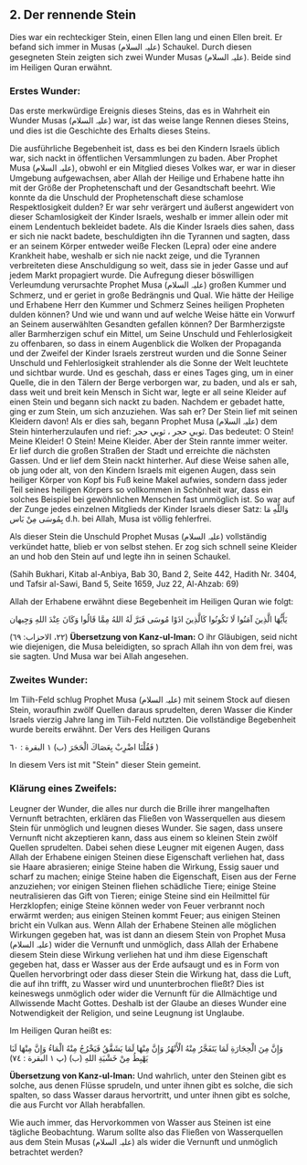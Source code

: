 
## 2. Der rennende Stein


Dies war ein rechteckiger Stein, einen Ellen lang und einen Ellen breit. Er befand sich immer in Musas (علیہ السلام) Schaukel. Durch diesen gesegneten Stein zeigten sich zwei Wunder Musas (علیہ السلام). Beide sind im Heiligen Quran erwähnt.

### Erstes Wunder:

Das erste merkwürdige Ereignis dieses Steins, das es in Wahrheit ein Wunder Musas (علیہ السلام) war, ist das weise lange Rennen dieses Steins, und dies ist die Geschichte des Erhalts dieses Steins.

Die ausführliche Begebenheit ist, dass es bei den Kindern Israels üblich war, sich nackt in öffentlichen Versammlungen zu baden. Aber Prophet Musa (علیہ السلام), obwohl er ein Mitglied dieses Volkes war, er war in dieser Umgebung aufgewachsen, aber Allah der Heilige und Erhabene hatte ihn mit der Größe der Prophetenschaft und der Gesandtschaft beehrt. Wie konnte da die Unschuld der Prophetenschaft diese schamlose Respektlosigkeit dulden? Er war sehr verärgert und äußerst angewidert von dieser Schamlosigkeit der Kinder Israels, weshalb er immer allein oder mit einem Lendentuch bekleidet badete. Als die Kinder Israels dies sahen, dass er sich nie nackt badete, beschuldigten ihn die Tyrannen und sagten, dass er an seinem Körper entweder weiße Flecken (Lepra) oder eine andere Krankheit habe, weshalb er sich nie nackt zeige, und die Tyrannen verbreiteten diese Anschuldigung so weit, dass sie in jeder Gasse und auf jedem Markt propagiert wurde. Die Aufregung dieser böswilligen Verleumdung verursachte Prophet Musa (علیہ السلام) großen Kummer und Schmerz, und er geriet in große Bedrängnis und Qual. Wie hätte der Heilige und Erhabene Herr den Kummer und Schmerz Seines heiligen Propheten dulden können? Und wie und wann und auf welche Weise hätte ein Vorwurf an Seinem auserwählten Gesandten gefallen können? Der Barmherzigste aller Barmherzigen schuf ein Mittel, um Seine Unschuld und Fehlerlosigkeit zu offenbaren, so dass in einem Augenblick die Wolken der Propaganda und der Zweifel der Kinder Israels zerstreut wurden und die Sonne Seiner Unschuld und Fehlerlosigkeit strahlender als die Sonne der Welt leuchtete und sichtbar wurde.
Und es geschah, dass er eines Tages ging, um in einer Quelle, die in den Tälern der Berge verborgen war, zu baden, und als er sah, dass weit und breit kein Mensch in Sicht war, legte er all seine Kleider auf einen Stein und begann sich nackt zu baden. Nachdem er gebadet hatte, ging er zum Stein, um sich anzuziehen. Was sah er? Der Stein lief mit seinen Kleidern davon! Als er dies sah, begann Prophet Musa (علیہ السلام) dem Stein hinterherzulaufen und rief: ثوبي حجر ، ثوبي حجر. Das bedeutet: O Stein! Meine Kleider! O Stein! Meine
Kleider. Aber der Stein rannte immer weiter. Er lief durch die großen Straßen der Stadt und erreichte die nächsten Gassen. Und er lief dem Stein nackt hinterher. Auf diese Weise sahen alle, ob jung oder alt, von den Kindern Israels mit eigenen Augen, dass sein heiliger Körper von Kopf bis Fuß keine Makel aufwies, sondern dass jeder Teil seines heiligen Körpers so vollkommen in Schönheit war, dass ein solches Beispiel bei gewöhnlichen Menschen fast unmöglich ist. So war auf der Zunge jedes einzelnen Mitglieds der Kinder Israels dieser Satz: وَاللَّهِ مَا بِمُوسَى مِنْ بَاس d.h. bei Allah, Musa ist völlig fehlerfrei.

Als dieser Stein die Unschuld Prophet Musas (علیہ السلام) vollständig verkündet hatte, blieb er von selbst stehen. Er zog sich schnell seine Kleider an und hob den Stein auf und legte ihn in seinen Schaukel.

(Sahih Bukhari, Kitab al-Anbiya, Bab 30, Band 2, Seite 442, Hadith Nr. 3404, und Tafsir al-Sawi, Band 5, Seite 1659, Juz 22, Al-Ahzab: 69)

Allah der Erhabene erwähnt diese Begebenheit im Heiligen Quran wie folgt:

يَأَيُّهَا الَّذِينَ آمَنُوا لَا تَكُونُوا كَالَّذِينَ اذَوْا مُوسَى فَبَرَّ لَهُ اللهُ مِمَّا قَالُوا وَكَانَ عِنْدَ اللهِ وَجِيهان

(٢٢، الاحزاب: ٦٩)
**Übersetzung von Kanz-ul-Iman:** O ihr Gläubigen, seid nicht wie diejenigen, die Musa beleidigten, so sprach Allah ihn von dem frei, was sie sagten. Und Musa war bei Allah angesehen.

### Zweites Wunder:

Im Tiih-Feld schlug Prophet Musa (علیہ السلام) mit seinem Stock auf diesen Stein, woraufhin zwölf Quellen daraus sprudelten, deren Wasser die Kinder Israels vierzig Jahre lang im Tiih-Feld nutzten. Die vollständige Begebenheit wurde bereits erwähnt. Der Vers des Heiligen Qurans


فَقُلْنَا اضْرِبْ بِعَصَاكَ الْحَجَرَ (ب) ١ البقرة : ٦٠ )

In diesem Vers ist mit "Stein" dieser Stein gemeint.

### Klärung eines Zweifels:

Leugner der Wunder, die alles nur durch die Brille ihrer mangelhaften Vernunft betrachten, erklären das Fließen von Wasserquellen aus diesem Stein für unmöglich und leugnen dieses Wunder. Sie sagen, dass unsere Vernunft nicht akzeptieren kann, dass aus einem so kleinen Stein zwölf Quellen sprudelten. Dabei sehen diese Leugner mit eigenen Augen, dass Allah der Erhabene einigen Steinen diese Eigenschaft verliehen hat, dass sie Haare abrasieren; einige Steine haben die Wirkung, Essig sauer und scharf zu machen; einige Steine haben die Eigenschaft, Eisen aus der Ferne anzuziehen; vor einigen Steinen fliehen schädliche Tiere; einige Steine neutralisieren das Gift von Tieren; einige Steine sind ein Heilmittel für Herzklopfen; einige Steine können weder von Feuer verbrannt noch erwärmt werden; aus einigen Steinen kommt Feuer; aus einigen Steinen bricht ein Vulkan aus. Wenn Allah der Erhabene Steinen alle möglichen Wirkungen gegeben hat, was ist dann an diesem Stein von Prophet Musa (علیہ السلام) wider die Vernunft und unmöglich, dass Allah der Erhabene diesem Stein diese Wirkung verliehen hat und ihm diese Eigenschaft gegeben hat, dass er Wasser aus der Erde aufsaugt und es in Form von Quellen hervorbringt oder dass dieser Stein die Wirkung hat, dass die Luft, die auf ihn trifft, zu Wasser wird und ununterbrochen fließt? Dies ist keineswegs unmöglich oder wider die Vernunft für die Allmächtige und Allwissende Macht Gottes. Deshalb ist der Glaube an dieses Wunder eine Notwendigkeit der Religion, und seine Leugnung ist Unglaube.

Im Heiligen Quran heißt es:

وَإِنَّ مِنَ الْحِجَارَةِ لَمَا يَتَفَجَّرُ مِنْهُ الْأَنْهُرُ وَإِنَّ مِنْهَا لَمَا يَشَقَّقُ فَيَخْرُجُ مِنْهُ الْمَاءُ وَإِنَّ مِنْهَا لَبَا يَهْبِطُ مِنْ خَشْيَةِ اللهِ (ب) (پ ١ البقرة : ٧٤)


**Übersetzung von Kanz-ul-Iman:** Und wahrlich, unter den Steinen gibt es solche, aus denen Flüsse sprudeln, und unter ihnen gibt es solche, die sich spalten, so dass Wasser daraus hervortritt, und unter ihnen gibt es solche, die aus Furcht vor Allah herabfallen.

Wie auch immer, das Hervorkommen von Wasser aus Steinen ist eine tägliche Beobachtung. Warum sollte also das Fließen von Wasserquellen aus dem Stein Musas (علیہ السلام) als wider die Vernunft und unmöglich betrachtet werden?